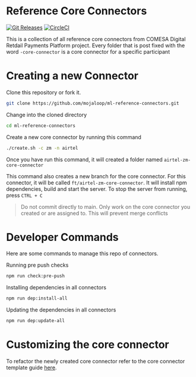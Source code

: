 # Reference Core Connectors
[![Git Releases](https://img.shields.io/github/release/mojaloop/ml-reference-connectors.svg?style=flat)](https://github.com/mojaloop/ml-reference-connectors/releases)
[![CircleCI](https://circleci.com/gh/mojaloop/ml-reference-connectors.svg?style=svg)](https://circleci.com/gh/mojaloop/ml-reference-connectors)

This is a collection of all reference core connectors from COMESA Digital Retdail Payments Platform project. Every folder that is post fixed with the word `-core-connector` is a core connector for a specific participant

# Creating a new Connector
Clone this repository or fork it.

```bash
git clone https://github.com/mojaloop/ml-reference-connectors.git
```

Change into the cloned directory
```bash
cd ml-reference-connectors
```

Create a new core connector by running this command

```bash
./create.sh -c zm -n airtel
```

Once you have run this command, it will created a folder named `airtel-zm-core-connector`

This command also creates a new branch for the core connector. For this connector, it will be called `ft/airtel-zm-core-connector`. It will install npm dependencies, build and start the server. To stop the server from running, press `CTRL + C`

> Do not commit directly to main. Only work on the core connector you created or are assigned to. This will prevent merge conflicts

# Developer Commands
Here are some commands to manage this repo of connectors.

Running pre push checks
```bash
npm run check:pre-push
```

Installing dependencies in all connectors 
```bash
npm run dep:install-all
```

Updating the dependencies in all connectors
```bash
npm run dep:update-all
```

# Customizing the core connector
To refactor the newly created core connector refer to the core connector template guide [here](./docs/README.md).

